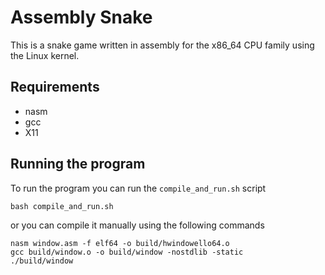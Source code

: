# Assembly Snake
This is a snake game written in assembly for the x86_64 CPU family using the Linux kernel. 

## Requirements

* nasm
* gcc
* X11

## Running the program

To run the program you can run the `compile_and_run.sh` script

    bash compile_and_run.sh

or you can compile it manually using the following commands

    nasm window.asm -f elf64 -o build/hwindowello64.o
    gcc build/window.o -o build/window -nostdlib -static
    ./build/window

